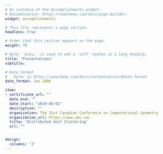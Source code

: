 ```yaml
---
# An instance of the Accomplishments widget.
# Documentation: https://wowchemy.com/docs/page-builder/
widget: accomplishments

# This file represents a page section.
headless: true

# Order that this section appears on the page.
weight: 70

# Note: `&shy;` is used to add a 'soft' hyphen in a long heading.
title: 'Presentations'
subtitle:

# Date format
#   Refer to https://wowchemy.com/docs/customization/#date-format
date_format: Jan 2006

item:
- certificate_url: ""
  date_end: ""
  date_start: "2019-08-01"
  description: ""
  organization: The 31st Canadian Conference on Computational Geometry (CCCG)
  organization_url: https://www.ubc.ca/
  title: 'Distributed Unit Clustering'
  url: ""


design:
  columns: '2' 
---
```

